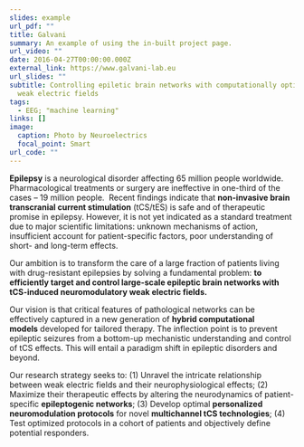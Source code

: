 ```yaml
---
slides: example
url_pdf: ""
title: Galvani
summary: An example of using the in-built project page.
url_video: ""
date: 2016-04-27T00:00:00.000Z
external_link: https://www.galvani-lab.eu
url_slides: ""
subtitle: Controlling epiletic brain networks with computationally optimized
  weak electric fields
tags:
  - EEG; "machine learning"
links: []
image:
  caption: Photo by Neuroelectrics
  focal_point: Smart
url_code: ""
---
```

**Epilepsy** is a neurological disorder affecting 65 million people worldwide. Pharmacological treatments or surgery are ineffective in one-third of the cases – 19 million people.  Recent findings indicate that **non-invasive brain transcranial current stimulation** (tCS/tES) is safe and of therapeutic promise in epilepsy. However, it is not yet indicated as a standard treatment due to major scientific limitations: unknown mechanisms of action, insufficient account for patient-specific factors, poor understanding of short- and long-term effects.

Our ambition is to transform the care of a large fraction of patients living with drug-resistant epilepsies by solving a fundamental problem: **to efficiently target and control large-scale epileptic brain networks with tCS-induced neuromodulatory weak electric fields.**

Our vision is that critical features of pathological networks can be effectively captured in a new generation of **hybrid computational models** developed for tailored therapy. The inflection point is to prevent epileptic seizures from a bottom-up mechanistic understanding and control of tCS effects. This will entail a paradigm shift in epileptic disorders and beyond.

Our research strategy seeks to: (1) Unravel the intricate relationship between weak electric fields and their neurophysiological effects; (2) Maximize their therapeutic effects by altering the neurodynamics of patient-specific **epileptogenic networks**; (3) Develop optimal **personalized neuromodulation protocols** for novel **multichannel tCS technologies**; (4) Test optimized protocols in a cohort of patients and objectively define potential responders.